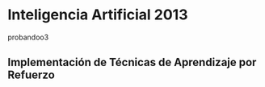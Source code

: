 Inteligencia Artificial 2013
============================

probandoo3

Implementación de Técnicas de Aprendizaje por Refuerzo
------------------------------------------------------
